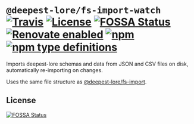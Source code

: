 # `@deepest-lore/fs-import-watch` [![Travis](https://img.shields.io/travis/deepest-lore/fs-import-watch.svg)](https://travis-ci.org/deepest-lore/fs-import-watch) [![License](https://img.shields.io/github/license/deepest-lore/fs-import-watch.svg)](license) [![FOSSA Status](https://app.fossa.io/api/projects/git%2Bgithub.com%2Fdeepest-lore%2Ffs-import-watch.svg?type=shield)](https://app.fossa.io/projects/git%2Bgithub.com%2Fdeepest-lore%2Ffs-import-watch?ref=badge_shield) [![Renovate enabled](https://img.shields.io/badge/renovate-enabled-brightgreen.svg)](https://renovatebot.com/) [![npm](https://img.shields.io/npm/v/@deepest-lore/fs-import-watch.svg)](https://www.npmjs.com/package/@deepest-lore/fs-import-watch) [![npm type definitions](https://img.shields.io/npm/types/@deepest-lore/fs-import-watch.svg)](https://www.npmjs.com/package/@deepest-lore/fs-import-watch)

Imports deepest-lore schemas and data from JSON and CSV files on disk,
automatically re-importing on changes.

Uses the same file structure as [@deepest-lore/fs-import](https://www.npmjs.com/package/@deepest-lore/fs-import).

## License

[![FOSSA Status](https://app.fossa.io/api/projects/git%2Bgithub.com%2Fdeepest-lore%2Ffs-import-watch.svg?type=large)](https://app.fossa.io/projects/git%2Bgithub.com%2Fdeepest-lore%2Ffs-import-watch?ref=badge_large)
